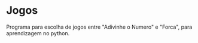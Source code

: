 # Jogos
Programa  para escolha de jogos entre "Adivinhe o Numero" e "Forca", para aprendizagem no python.
